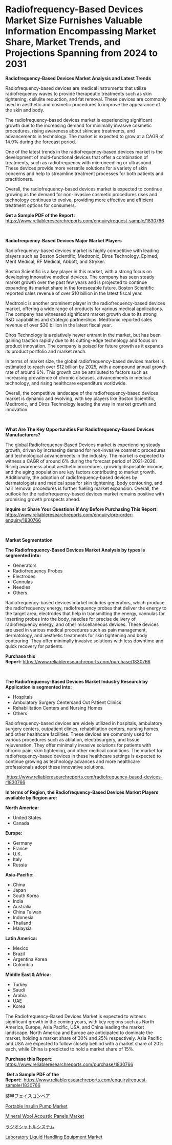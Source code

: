 <p><h1>Radiofrequency-Based Devices Market Size Furnishes Valuable Information Encompassing Market Share, Market Trends, and Projections Spanning from 2024 to 2031</h1></p><p><strong>Radiofrequency-Based Devices Market Analysis and Latest Trends</strong></p>
<p><p>Radiofrequency-based devices are medical instruments that utilize radiofrequency waves to provide therapeutic treatments such as skin tightening, cellulite reduction, and fat removal. These devices are commonly used in aesthetic and cosmetic procedures to improve the appearance of the skin and body.</p><p>The radiofrequency-based devices market is experiencing significant growth due to the increasing demand for minimally invasive cosmetic procedures, rising awareness about skincare treatments, and advancements in technology. The market is expected to grow at a CAGR of 14.9% during the forecast period.</p><p>One of the latest trends in the radiofrequency-based devices market is the development of multi-functional devices that offer a combination of treatments, such as radiofrequency with microneedling or ultrasound. These devices provide more versatile solutions for a variety of skin concerns and help to streamline treatment processes for both patients and practitioners.</p><p>Overall, the radiofrequency-based devices market is expected to continue growing as the demand for non-invasive cosmetic procedures rises and technology continues to evolve, providing more effective and efficient treatment options for consumers.</p></p>
<p><strong>Get a Sample PDF of the Report:&nbsp;</strong> <a href="https://www.reliableresearchreports.com/enquiry/request-sample/1830766">https://www.reliableresearchreports.com/enquiry/request-sample/1830766</a></p>
<p>&nbsp;</p>
<p><strong>Radiofrequency-Based Devices Major Market Players</strong></p>
<p><p>Radiofrequency-based devices market is highly competitive with leading players such as Boston Scientific, Medtronic, Diros Technology, Epimed, Merit Medical, RF Medical, Abbott, and Stryker. </p><p>Boston Scientific is a key player in this market, with a strong focus on developing innovative medical devices. The company has seen steady market growth over the past few years and is projected to continue expanding its market share in the foreseeable future. Boston Scientific reported sales revenue of over $10 billion in the latest fiscal year.</p><p>Medtronic is another prominent player in the radiofrequency-based devices market, offering a wide range of products for various medical applications. The company has witnessed significant market growth due to its strong R&D capabilities and strategic partnerships. Medtronic reported sales revenue of over $30 billion in the latest fiscal year.</p><p>Diros Technology is a relatively newer entrant in the market, but has been gaining traction rapidly due to its cutting-edge technology and focus on product innovation. The company is poised for future growth as it expands its product portfolio and market reach.</p><p>In terms of market size, the global radiofrequency-based devices market is estimated to reach over $12 billion by 2025, with a compound annual growth rate of around 6%. This growth can be attributed to factors such as increasing prevalence of chronic diseases, advancements in medical technology, and rising healthcare expenditure worldwide.</p><p>Overall, the competitive landscape of the radiofrequency-based devices market is dynamic and evolving, with key players like Boston Scientific, Medtronic, and Diros Technology leading the way in market growth and innovation.</p></p>
<p>&nbsp;</p>
<p><strong>What Are The Key Opportunities For Radiofrequency-Based Devices Manufacturers?</strong></p>
<p><p>The global Radiofrequency-Based Devices market is experiencing steady growth, driven by increasing demand for non-invasive cosmetic procedures and technological advancements in the industry. The market is expected to witness a CAGR of around 6% during the forecast period of 2021-2026. Rising awareness about aesthetic procedures, growing disposable income, and the aging population are key factors contributing to market growth. Additionally, the adoption of radiofrequency-based devices by dermatologists and medical spas for skin tightening, body contouring, and hair removal procedures is further fueling market expansion. Overall, the outlook for the radiofrequency-based devices market remains positive with promising growth prospects ahead.</p></p>
<p><strong>Inquire or Share Your Questions If Any Before Purchasing This Report:</strong> <a href="https://www.reliableresearchreports.com/enquiry/pre-order-enquiry/1830766">https://www.reliableresearchreports.com/enquiry/pre-order-enquiry/1830766</a></p>
<p>&nbsp;</p>
<p><strong>Market Segmentation</strong></p>
<p><strong>The Radiofrequency-Based Devices Market Analysis by types is segmented into:</strong></p>
<p><ul><li>Generators</li><li>Radiofrequency Probes</li><li>Electrodes</li><li>Cannulas</li><li>Needles</li><li>Others</li></ul></p>
<p><p>Radiofrequency-based devices market includes generators, which produce the radiofrequency energy, radiofrequency probes that deliver the energy to the target area, electrodes that help in transmitting the energy, cannulas for inserting probes into the body, needles for precise delivery of radiofrequency energy, and other miscellaneous devices. These devices are used in various medical procedures such as pain management, dermatology, and aesthetic treatments for skin tightening and body contouring. They offer minimally invasive solutions with less downtime and quick recovery for patients.</p></p>
<p><strong>Purchase this Report:&nbsp;</strong><a href="https://www.reliableresearchreports.com/purchase/1830766">https://www.reliableresearchreports.com/purchase/1830766</a></p>
<p>&nbsp;</p>
<p><strong>The Radiofrequency-Based Devices Market Industry Research by Application is segmented into:</strong></p>
<p><ul><li>Hospitals</li><li>Ambulatory Surgery Centersand Out Patient Clinics</li><li>Rehabilitation Centers and Nursing Homes</li><li>Others</li></ul></p>
<p><p>Radiofrequency-based devices are widely utilized in hospitals, ambulatory surgery centers, outpatient clinics, rehabilitation centers, nursing homes, and other healthcare facilities. These devices are commonly used for various procedures such as ablation, electrosurgery, and tissue rejuvenation. They offer minimally invasive solutions for patients with chronic pain, skin tightening, and other medical conditions. The market for radiofrequency-based devices in these healthcare settings is expected to continue growing as technology advances and more healthcare professionals adopt these innovative solutions.</p></p>
<p><a href="https://www.reliableresearchreports.com/radiofrequency-based-devices-r1830766">&nbsp;https://www.reliableresearchreports.com/radiofrequency-based-devices-r1830766</a></p>
<p><strong>In terms of Region, the Radiofrequency-Based Devices Market Players available by Region are:</strong></p>
<p>
    <p> <strong> North America: </strong>
        <ul>
            <li>United States</li>
            <li>Canada</li>
        </ul>
        </p> 
    <p> <strong> Europe: </strong>
        <ul>
            <li>Germany</li>
            <li>France</li>
            <li>U.K.</li>
            <li>Italy</li>
            <li>Russia</li>
        </ul>
        </p> 
    <p> <strong> Asia-Pacific: </strong>
        <ul>
            <li>China</li>
            <li>Japan</li>
            <li>South Korea</li>
            <li>India</li>
            <li>Australia</li>
            <li>China Taiwan</li>
            <li>Indonesia</li>
            <li>Thailand</li>
            <li>Malaysia</li>
        </ul>
        </p> 
    <p> <strong> Latin America: </strong>
        <ul>
            <li>Mexico</li>
            <li>Brazil</li>
            <li>Argentina Korea</li>
            <li>Colombia</li>
        </ul>
        </p> 
    <p> <strong> Middle East & Africa: </strong>
        <ul>
            <li>Turkey</li>
            <li>Saudi</li>
            <li>Arabia</li>
            <li>UAE</li>
            <li>Korea</li>
        </ul>
    </p>
    </p>
<p><p>The Radiofrequency-Based Devices Market is expected to witness significant growth in the coming years, with key regions such as North America, Europe, Asia Pacific, USA, and China leading the market landscape. North America and Europe are anticipated to dominate the market, holding a market share of 30% and 25% respectively. Asia Pacific and USA are expected to follow closely behind with a market share of 20% each, while China is predicted to hold a market share of 15%.</p></p>
<p><strong>Purchase this Report: </strong><a href="https://www.reliableresearchreports.com/purchase/1830766">https://www.reliableresearchreports.com/purchase/1830766</a></p>
<p>&nbsp;<strong>Get a Sample PDF of the Report:&nbsp;&nbsp;</strong><a href="https://www.reliableresearchreports.com/enquiry/request-sample/1830766">https://www.reliableresearchreports.com/enquiry/request-sample/1830766</a></p>
<p><strong></strong></p>
<p><p><a href="https://medium.com/@chrispcreem58/%E8%A3%85%E7%94%B2%E9%9D%A2%E3%82%B3%E3%83%B3%E3%83%99%E3%82%A2%E5%B8%82%E5%A0%B4-%E6%88%90%E5%8A%9F%E3%81%99%E3%82%8B%E3%83%93%E3%82%B8%E3%83%8D%E3%82%B9%E6%88%A6%E7%95%A5%E3%81%AE%E9%8D%B52031%E5%B9%B4%E3%81%BE%E3%81%A7%E3%81%AE%E4%BA%88%E6%B8%AC-07f6c3804be9">装甲フェイスコンベア</a></p><p><a href="https://medium.com/@alan.ball8990/portable-insulin-pump-market-size-cagr-trends-2024-2030-f9446df676d6">Portable Insulin Pump Market</a></p><p><a href="https://issuu.com/reportprime-2/docs/mineral-wool-acoustic-panels-market-size-2030.pptx">Mineral Wool Acoustic Panels Market</a></p><p><a href="https://github.com/one-cool-chick/Market-Research-Report-List-1/blob/main/678458142244.md">ラジオシャトルシステム</a></p><p><a href="https://github.com/dimitrishawkinswaynenp91rgz/Market-Research-Report-List-2/blob/main/laboratory-liquid-handling-equipment-market.md">Laboratory Liquid Handling Equipment Market</a></p></p>